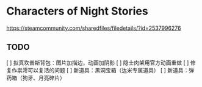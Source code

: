 # Characters of Night Stories
https://steamcommunity.com/sharedfiles/filedetails/?id=2537996276

## TODO

[ ] 拟真坎普斯背包：图片加描边，动画加阴影
[ ] 隐士肉架用官方动画重做
[ ] 修复作祟澪可以复活的问题
[ ] 新道具：黑洞宝箱（达米专属道具）
[ ] 新道具：弹药箱（狗牙、月亮碎片）
